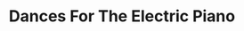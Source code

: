 ---
ee_id_show: '4224'
site: '1'
type: '5'
title: Dances For The Electric Piano
url: dances-for-the-electric-piano1
year: '2014'
venue: Berliner Philharmonie
state_country: Berlin
pitch: "​Hampus Lindwall on the ivories at the German premiere of my piano suite.
  Standing room only! ;-)"
ps: ''
imgs: 24-dances-2013-220-Berlin-02-database-SD.jpg,24-dances-2013-220-Berlin-01-database-SD.jpg
things: "[4194] [2013-218-24-dances-for-the-electric-piano] 2013-218 24 Dances For
  The Electric Piano (Composition),[4222] [2013-220-dances-for-electric-piano-performance]
  2013-220 Dances for Electric Piano (Performance)"
layout: shows
---